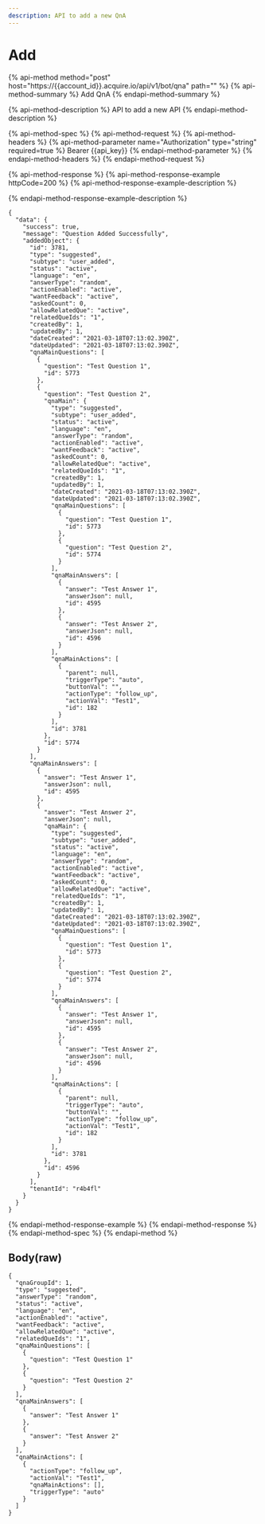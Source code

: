 ```yaml
---
description: API to add a new QnA
---
```


# Add

{% api-method method="post" host="https://{{account\_id}}.acquire.io/api/v1/bot/qna" path="" %}
{% api-method-summary %}
Add QnA
{% endapi-method-summary %}

{% api-method-description %}
API to add a new API
{% endapi-method-description %}

{% api-method-spec %}
{% api-method-request %}
{% api-method-headers %}
{% api-method-parameter name="Authorization" type="string" required=true %}
Bearer {{api\_key}}
{% endapi-method-parameter %}
{% endapi-method-headers %}
{% endapi-method-request %}

{% api-method-response %}
{% api-method-response-example httpCode=200 %}
{% api-method-response-example-description %}

{% endapi-method-response-example-description %}

```
{
  "data": {
    "success": true,
    "message": "Question Added Successfully",
    "addedObject": {
      "id": 3781,
      "type": "suggested",
      "subtype": "user_added",
      "status": "active",
      "language": "en",
      "answerType": "random",
      "actionEnabled": "active",
      "wantFeedback": "active",
      "askedCount": 0,
      "allowRelatedQue": "active",
      "relatedQueIds": "1",
      "createdBy": 1,
      "updatedBy": 1,
      "dateCreated": "2021-03-18T07:13:02.390Z",
      "dateUpdated": "2021-03-18T07:13:02.390Z",
      "qnaMainQuestions": [
        {
          "question": "Test Question 1",
          "id": 5773
        },
        {
          "question": "Test Question 2",
          "qnaMain": {
            "type": "suggested",
            "subtype": "user_added",
            "status": "active",
            "language": "en",
            "answerType": "random",
            "actionEnabled": "active",
            "wantFeedback": "active",
            "askedCount": 0,
            "allowRelatedQue": "active",
            "relatedQueIds": "1",
            "createdBy": 1,
            "updatedBy": 1,
            "dateCreated": "2021-03-18T07:13:02.390Z",
            "dateUpdated": "2021-03-18T07:13:02.390Z",
            "qnaMainQuestions": [
              {
                "question": "Test Question 1",
                "id": 5773
              },
              {
                "question": "Test Question 2",
                "id": 5774
              }
            ],
            "qnaMainAnswers": [
              {
                "answer": "Test Answer 1",
                "answerJson": null,
                "id": 4595
              },
              {
                "answer": "Test Answer 2",
                "answerJson": null,
                "id": 4596
              }
            ],
            "qnaMainActions": [
              {
                "parent": null,
                "triggerType": "auto",
                "buttonVal": "",
                "actionType": "follow_up",
                "actionVal": "Test1",
                "id": 182
              }
            ],
            "id": 3781
          },
          "id": 5774
        }
      ],
      "qnaMainAnswers": [
        {
          "answer": "Test Answer 1",
          "answerJson": null,
          "id": 4595
        },
        {
          "answer": "Test Answer 2",
          "answerJson": null,
          "qnaMain": {
            "type": "suggested",
            "subtype": "user_added",
            "status": "active",
            "language": "en",
            "answerType": "random",
            "actionEnabled": "active",
            "wantFeedback": "active",
            "askedCount": 0,
            "allowRelatedQue": "active",
            "relatedQueIds": "1",
            "createdBy": 1,
            "updatedBy": 1,
            "dateCreated": "2021-03-18T07:13:02.390Z",
            "dateUpdated": "2021-03-18T07:13:02.390Z",
            "qnaMainQuestions": [
              {
                "question": "Test Question 1",
                "id": 5773
              },
              {
                "question": "Test Question 2",
                "id": 5774
              }
            ],
            "qnaMainAnswers": [
              {
                "answer": "Test Answer 1",
                "answerJson": null,
                "id": 4595
              },
              {
                "answer": "Test Answer 2",
                "answerJson": null,
                "id": 4596
              }
            ],
            "qnaMainActions": [
              {
                "parent": null,
                "triggerType": "auto",
                "buttonVal": "",
                "actionType": "follow_up",
                "actionVal": "Test1",
                "id": 182
              }
            ],
            "id": 3781
          },
          "id": 4596
        }
      ],
      "tenantId": "r4b4fl"
    }
  }
}

```
{% endapi-method-response-example %}
{% endapi-method-response %}
{% endapi-method-spec %}
{% endapi-method %}

## Body\(raw\)

```text
{
  "qnaGroupId": 1,
  "type": "suggested",
  "answerType": "random",
  "status": "active",
  "language": "en",
  "actionEnabled": "active",
  "wantFeedback": "active",
  "allowRelatedQue": "active",
  "relatedQueIds": "1",
  "qnaMainQuestions": [
    {
      "question": "Test Question 1"
    },
    {
      "question": "Test Question 2"
    }
  ],
  "qnaMainAnswers": [
    {
      "answer": "Test Answer 1"
    },
    {
      "answer": "Test Answer 2"
    }
  ],
  "qnaMainActions": [
    {
      "actionType": "follow_up",
      "actionVal": "Test1",
      "qnaMainActions": [],
      "triggerType": "auto"
    }
  ]
}

```

